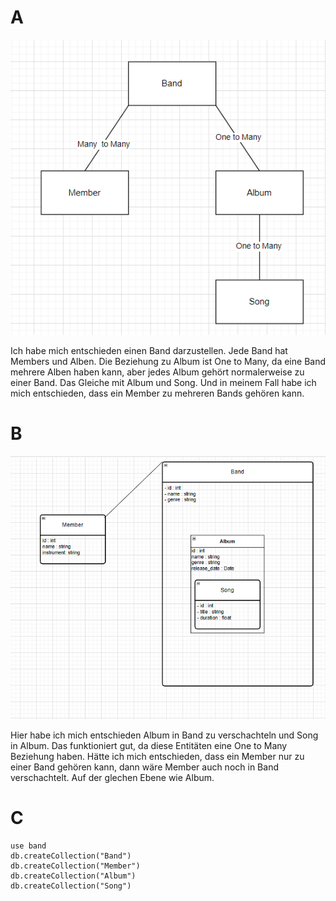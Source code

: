 # A
![Screenshot details page](https://github.com/NikolaBogosavljevic/M165_NiBog/blob/main/KN02/images/conceptdiagram.png)

Ich habe mich entschieden einen Band darzustellen. Jede Band hat Members und Alben. Die Beziehung zu Album ist One to Many, da eine Band mehrere Alben haben kann, aber jedes Album gehört normalerweise zu einer Band.
Das Gleiche mit Album und Song. Und in meinem Fall habe ich mich entschieden, dass ein Member zu mehreren Bands gehören kann. 

# B
![Screenshot details page](https://github.com/NikolaBogosavljevic/M165_NiBog/blob/main/KN02/images/logical.png)

Hier habe ich mich entschieden Album in Band zu verschachteln und Song in Album. Das funktioniert gut, da diese Entitäten eine One to Many Beziehung haben. 
Hätte ich mich entschieden, dass ein Member nur zu einer Band gehören kann, dann wäre Member auch noch in Band verschachtelt. Auf der glechen Ebene wie Album.

# C

````
use band
db.createCollection("Band")
db.createCollection("Member")
db.createCollection("Album")
db.createCollection("Song")
````
